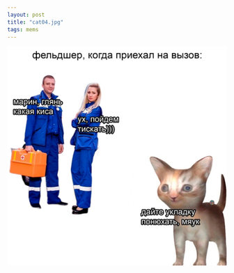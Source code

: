 ```yaml
---
layout: post
title: "cat04.jpg"
tags: mems
---
```


![Alt text](/assets/img/mems/cats/04.jpg "a title")